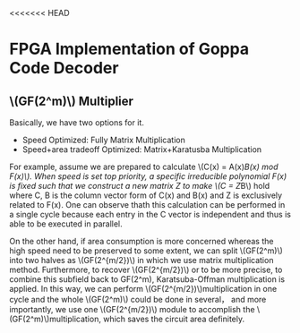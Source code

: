 <<<<<<< HEAD
<script type="text/javascript" src="http://cdn.mathjax.org/mathjax/latest/MathJax.js?config=default"></script>

# FPGA Implementation of Goppa Code Decoder


## \\(GF(2^m)\\) Multiplier
Basically, we have two options for it.

- Speed Optimized: Fully Matrix Multiplication
- Speed+area tradeoff Optimized: Matrix+Karatusba Multiplication 

For example, assume we are prepared to calculate \\(C(x) = A(x)*B(x) mod F(x)\\). When speed is set top priority,  a specific irreducible polynomial F(x) is fixed such that we construct a new matrix Z to make \\(C = Z*B\\) hold where C, B is the column vector form of C(x) and B(x) and Z is exclusively related to F(x). One can observe thath this calculation can be performed in a single cycle because each entry in the C vector is independent and thus is able to be executed in parallel. 

On the other hand, if area consumption is more concerned whereas the high speed need to be preserved to some extent, we can split \\(GF(2^m)\\) into two halves as \\(GF(2^{m/2})\\) in which we use matrix multiplication method. Furthermore, to recover \\(GF(2^{m/2})\\) or to be more precise, to combine this subfield back to GF(2^m), Karatsuba-Offman multiplication is applied. In this way, we can perform \\(GF(2^{m/2})\\)multiplication in one cycle and the whole \\(GF(2^m)\\) could be done in several， and more importantly, we use one \\(GF(2^{m/2})\\) module to accomplish the \\(GF(2^m)\\)multiplication, which saves the circuit area definitely.
